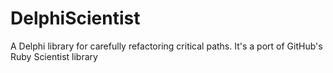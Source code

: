 # DelphiScientist
A Delphi library for carefully refactoring critical paths. It's a port of GitHub's Ruby Scientist library
